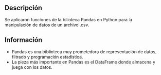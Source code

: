 ## Descripción
Se aplicaron funciones de la bilioteca Pandas en Python para la manipulación de datos de un archivo .csv.

## Información
- Pandas es una biblioteca muy prometedora de representación de datos, filtrado y programación estadística.
- La pieza más importante en Pandas es el DataFrame donde almacena y juega con los datos.
